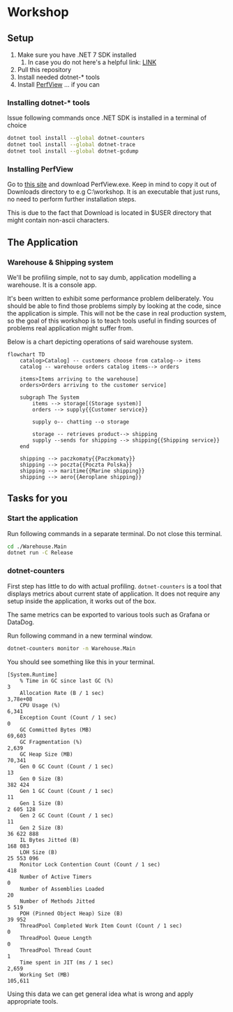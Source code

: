 # Workshop

## Setup

1. Make sure you have .NET 7 SDK installed
   1. In case you do not here's a helpful link: [LINK](https://dotnet.microsoft.com/en-us/download/dotnet/7.0)
1. Pull this repository 
1. Install needed dotnet-* tools 
1. Install [PerfView](https://github.com/microsoft/perfview/releases/tag/v3.1.2) ... if you can 

### Installing dotnet-* tools

Issue following commands once .NET SDK is installed in a terminal of choice
```bash
dotnet tool install --global dotnet-counters
dotnet tool install --global dotnet-trace
dotnet tool install --global dotnet-gcdump
```

### Installing PerfView

Go to [this site](https://github.com/microsoft/perfview/releases/tag/v3.1.2) and download PerfView.exe.
Keep in mind to copy it out of Downloads directory to e.g C:\workshop. 
It is an executable that just runs, no need to perform further installation steps.

This is due to the fact that Download is located in $USER directory that might contain non-ascii characters.

## The Application

### Warehouse & Shipping system

We'll be profiling simple, not to say dumb, application modelling a warehouse. It is a console app.

It's been written to exhibit some performance problem deliberately. 
You should be able to find those problems simply by looking at the code, since the application is simple.
This will not be the case in real production system, so the goal of this workshop is to teach tools useful in 
finding sources of problems real application might suffer from.

Below is a chart depicting operations of said warehouse system.

```mermaid
flowchart TD
    catalog>Catalog] -- customers choose from catalog--> items
    catalog -- warehouse orders catalog items--> orders
    
    items>Items arriving to the warehouse]
    orders>Orders arriving to the customer service]
    
    subgraph The System
        items --> storage[(Storage system)]
        orders --> supply{{Customer service}}
    
        supply o-- chatting --o storage
    
        storage -- retrieves product--> shipping
        supply --sends for shipping --> shipping{{Shipping service}}
    end
    
    shipping --> paczkomaty{{Paczkomaty}}
    shipping --> poczta{{Poczta Polska}}
    shipping --> maritime{{Marine shipping}}
    shipping --> aero{{Aeroplane shipping}}
```

## Tasks for you

### Start the application

Run following commands in a separate terminal. Do not close this terminal.

```bash
cd ./Warehouse.Main
dotnet run -C Release
```

### dotnet-counters

First step has little to do with actual profiling. 
`dotnet-counters` is a tool that displays metrics about current state of application. 
It does not require any setup inside the application, it works out of the box.

The same metrics can be exported to various tools such as Grafana or DataDog. 

Run following command in a new terminal window.

```bash
dotnet-counters monitor -n Warehouse.Main
```

You should see something like this in your terminal.

```
[System.Runtime]
    % Time in GC since last GC (%)                                         3
    Allocation Rate (B / 1 sec)                                         3,78e+08
    CPU Usage (%)                                                          6,341
    Exception Count (Count / 1 sec)                                        0
    GC Committed Bytes (MB)                                               69,603
    GC Fragmentation (%)                                                   2,639
    GC Heap Size (MB)                                                     70,341
    Gen 0 GC Count (Count / 1 sec)                                        13
    Gen 0 Size (B)                                                   382 424
    Gen 1 GC Count (Count / 1 sec)                                        11
    Gen 1 Size (B)                                                 2 605 128
    Gen 2 GC Count (Count / 1 sec)                                        11
    Gen 2 Size (B)                                                36 622 888
    IL Bytes Jitted (B)                                              168 083
    LOH Size (B)                                                  25 553 096
    Monitor Lock Contention Count (Count / 1 sec)                        418
    Number of Active Timers                                                0
    Number of Assemblies Loaded                                           20
    Number of Methods Jitted                                           5 519
    POH (Pinned Object Heap) Size (B)                                 39 952
    ThreadPool Completed Work Item Count (Count / 1 sec)                   0
    ThreadPool Queue Length                                                0
    ThreadPool Thread Count                                                1
    Time spent in JIT (ms / 1 sec)                                         2,659
    Working Set (MB)                                                     105,611
```

Using this data we can get general idea what is wrong and apply appropriate tools.